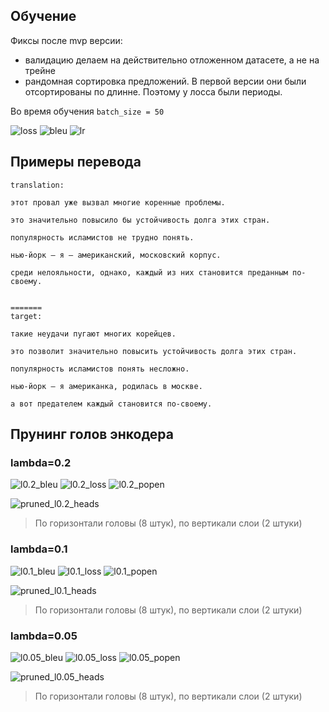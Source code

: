 ## Обучение

Фиксы после mvp версии:
* валидацию делаем на действительно отложенном датасете, а не на трейне
* рандомная сортировка предложений. В первой версии они были отсортированы по длинне. Поэтому у лосса были периоды.


Во время обучения `batch_size = 50`

![loss](resources/2blocks_fixed/loss.png)
![bleu](resources/2blocks_fixed/bleu.png)
![lr](resources/2blocks_fixed/lr.png)


## Примеры перевода

```
translation:

этот провал уже вызвал многие коренные проблемы.

это значительно повысило бы устойчивость долга этих стран.

популярность исламистов не трудно понять.

нью-йорк – я – американский, московский корпус.

среди нелояльности, однако, каждый из них становится преданным по-своему.


=======
target:

такие неудачи пугают многих корейцев.

это позволит значительно повысить устойчивость долга этих стран.

популярность исламистов понять несложно.

нью-йорк – я американка, родилась в москве.

а вот предателем каждый становится по-своему.
```

## Прунинг голов энкодера


### lambda=0.2

![l0.2_bleu](resources/2blocks_fixed/2blocks_fixed_pruned_l0.2_bleu.png)
![l0.2_loss](resources/2blocks_fixed/2blocks_fixed_pruned_l0.2_loss.png)
![l0.2_popen](resources/2blocks_fixed/2blocks_fixed_pruned_l0.2_popen.png)

![pruned_l0.2_heads](resources/2blocks_fixed/2_blocks_fixed_pruned_l0.2.gif)
> По горизонтали головы (8 штук), по вертикали слои (2 штуки)

### lambda=0.1

![l0.1_bleu](resources/2blocks_fixed/2blocks_fixed_pruned_l0.1_bleu.png)
![l0.1_loss](resources/2blocks_fixed/2blocks_fixed_pruned_l0.1_loss.png)
![l0.1_popen](resources/2blocks_fixed/2blocks_fixed_pruned_l0.1_popen.png)

![pruned_l0.1_heads](resources/2blocks_fixed/2_blocks_fixed_pruned_l0.1.gif)
> По горизонтали головы (8 штук), по вертикали слои (2 штуки)

### lambda=0.05

![l0.05_bleu](resources/2blocks_fixed/2blocks_fixed_pruned_l0.05_bleu.png)
![l0.05_loss](resources/2blocks_fixed/2blocks_fixed_pruned_l0.05_loss.png)
![l0.05_popen](resources/2blocks_fixed/2blocks_fixed_pruned_l0.05_popen.png)

![pruned_l0.05_heads](resources/2blocks_fixed/2_blocks_fixed_pruned_l0.05.gif)
> По горизонтали головы (8 штук), по вертикали слои (2 штуки)

